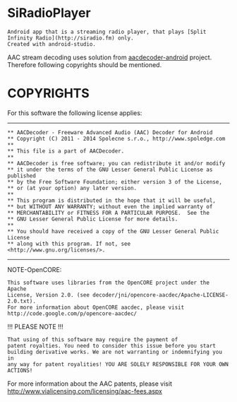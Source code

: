 # SiRadioPlayer
```
Android app that is a streaming radio player, that plays [Split Infinity Radio](http://siradio.fm) only.
Created with android-studio.
```
AAC stream decoding uses solution from [aacdecoder-android](http://code.google.com/p/aacdecoder-android) project.
Therefore following copyrights should be mentioned.

COPYRIGHTS
==========

For this software the following license applies:

******************************************************************************
```
** AACDecoder - Freeware Advanced Audio (AAC) Decoder for Android
** Copyright (C) 2011 - 2014 Spolecne s.r.o., http://www.spoledge.com
**  
** This file is a part of AACDecoder.
**
** AACDecoder is free software; you can redistribute it and/or modify
** it under the terms of the GNU Lesser General Public License as published
** by the Free Software Foundation; either version 3 of the License,
** or (at your option) any later version.
** 
** This program is distributed in the hope that it will be useful,
** but WITHOUT ANY WARRANTY; without even the implied warranty of
** MERCHANTABILITY or FITNESS FOR A PARTICULAR PURPOSE.  See the
** GNU Lesser General Public License for more details.
** 
** You should have received a copy of the GNU Lesser General Public License
** along with this program. If not, see <http://www.gnu.org/licenses/>.
```
******************************************************************************


NOTE-OpenCORE:

    This software uses libraries from the OpenCORE project under the Apache
    License, Version 2.0. (see decoder/jni/opencore-aacdec/Apache-LICENSE-2.0.txt).
    For more information about OpenCORE aacdec, please visit
    http://code.google.com/p/opencore-aacdec/


!!! PLEASE NOTE !!!

    That using of this software may require the payment of
    patent royalties. You need to consider this issue before you start
    building derivative works. We are not warranting or indemnifying you in
    any way for patent royalities! YOU ARE SOLELY RESPONSIBLE FOR YOUR OWN
    ACTIONS!

For more information about the AAC patents, please visit
http://www.vialicensing.com/licensing/aac-fees.aspx
